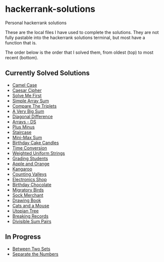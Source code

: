 # hackerrank-solutions
Personal hackerrank solutions

These are the local files I have used to complete the solutions. They are not fully pastable into the hackerrank solutions terminal, but most have a function that is.

The order below is the order that I solved them, from oldest (top) to most recent (bottom).

## Currently Solved Solutions
- [Camel Case](https://www.hackerrank.com/challenges/camelcase/problem)
- [Caesar Cipher](https://www.hackerrank.com/challenges/caesar-cipher-1/problem)
- [Solve Me First](https://www.hackerrank.com/challenges/solve-me-first/problem)
- [Simple Array Sum](https://www.hackerrank.com/challenges/simple-array-sum/problem)
- [Compare The Triplets](https://www.hackerrank.com/challenges/compare-the-triplets/problem)
- [A Very Big Sum](https://www.hackerrank.com/challenges/a-very-big-sum/problem)
- [Diagonal Difference](https://www.hackerrank.com/challenges/diagonal-difference/problem)
- [Arrays - DS](https://www.hackerrank.com/challenges/arrays-ds/problem)
- [Plus Minus](https://www.hackerrank.com/challenges/plus-minus/problem)
- [Staircase](https://www.hackerrank.com/challenges/staircase/problem)
- [Mini-Max Sum](https://www.hackerrank.com/challenges/mini-max-sum/problem)
- [Birthday Cake Candles](https://www.hackerrank.com/challenges/birthday-cake-candles/problem)
- [Time Conversion](https://www.hackerrank.com/challenges/time-conversion/problem)
- [Weighted Uniform Strings](https://www.hackerrank.com/challenges/weighted-uniform-string/problem)
- [Grading Students](https://www.hackerrank.com/challenges/grading/problem)
- [Apple and Orange](https://www.hackerrank.com/challenges/apple-and-orange/problem)
- [Kangaroo](https://www.hackerrank.com/challenges/kangaroo/problem)
- [Counting Valleys](https://www.hackerrank.com/challenges/counting-valleys/problem)
- [Electronics Shop](https://www.hackerrank.com/challenges/electronics-shop/problem)
- [Birthday Chocolate](https://www.hackerrank.com/challenges/the-birthday-bar/problem)
- [Migratory Birds](https://www.hackerrank.com/challenges/migratory-birds/problem)
- [Sock Merchant](https://www.hackerrank.com/challenges/sock-merchant/problem)
- [Drawing Book](https://www.hackerrank.com/challenges/drawing-book/problem)
- [Cats and a Mouse](https://www.hackerrank.com/challenges/cats-and-a-mouse/problem)
- [Utopian Tree](https://www.hackerrank.com/challenges/utopian-tree/problem)
- [Breaking Records](https://www.hackerrank.com/challenges/breaking-best-and-worst-records/problem)
- [Divisible Sum Pairs](https://www.hackerrank.com/challenges/divisible-sum-pairs/problem)

## In Progress
- [Between Two Sets](https://www.hackerrank.com/challenges/between-two-sets/problem)
- [Separate the Numbers](https://www.hackerrank.com/challenges/separate-the-numbers/problem)
